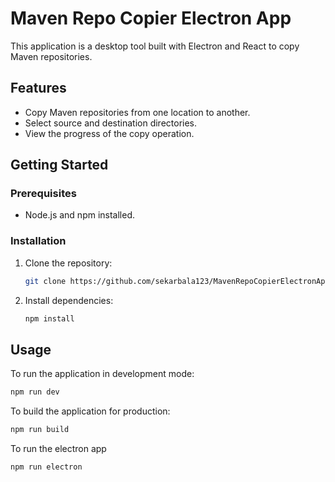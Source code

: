 # Maven Repo Copier Electron App

This application is a desktop tool built with Electron and React to copy Maven repositories.

## Features

* Copy Maven repositories from one location to another.
* Select source and destination directories.
* View the progress of the copy operation.

## Getting Started

### Prerequisites

* Node.js and npm installed.

### Installation

1. Clone the repository:

    ```sh
    git clone https://github.com/sekarbala123/MavenRepoCopierElectronApp.git
    ```

2. Install dependencies:

    ```sh
    npm install
    ```

## Usage

To run the application in development mode:

```sh
npm run dev
```

To build the application for production:

```sh
npm run build
```

To run the electron app

```sh
npm run electron
```
